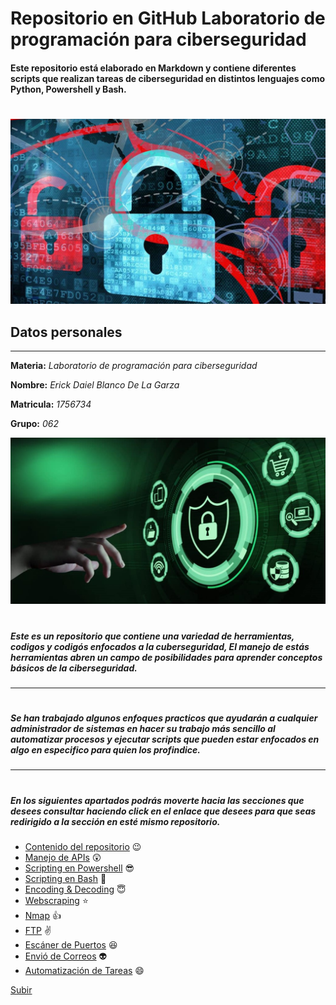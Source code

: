 <a name="top"></a>

# Repositorio en GitHub Laboratorio de programación para ciberseguridad
#### Este repositorio está elaborado en Markdown y contiene diferentes scripts que realizan tareas de ciberseguridad en distintos lenguajes como Python, Powershell y Bash.
 
 #
 ![ciberseg](/FILES/cont/ima12.jpg "ima")
 ## __Datos personales__ 
---
__Materia:__ *Laboratorio de programación para ciberseguridad*

__Nombre:__ *Erick Daiel Blanco De La Garza*

__Matricula:__ *1756734*

__Grupo:__ *062*

 ![ciberseg](/FILES/cont/green.jpg "ima")
#
##### Este es un repositorio que contiene una variedad de herramientas, codigos y codigós enfocados a la cuberseguridad, El manejo de estás herramientas abren un campo de posibilidades para aprender conceptos básicos de la ciberseguridad.
---
#
##### Se han trabajado algunos enfoques practicos que ayudarán a cualquier administrador de sistemas en hacer su trabajo más sencillo al automatizar procesos y ejecutar scripts que pueden estar enfocados en algo en especifico para quien los profindice.
---
#
##### En los siguientes apartados podrás moverte hacia las secciones que desees consultar haciendo click en el enlace que desees para que seas redirigido a la sección en esté mismo repositorio.

* [Contenido del repositorio](https://github.com/erickblancosk8/PIA-LPPC "Contenido principal") :wink:
* [Manejo de APIs](https://github.com/erickblancosk8/PIA-LPPC/tree/main/FILES/APIS "Manejo de APIs") :astonished:
* [Scripting en Powershell](https://github.com/erickblancosk8/PIA-LPPC/tree/main/FILES/powershell "Scripting en Powershell") 	:sunglasses:
* [Scripting en Bash](https://github.com/erickblancosk8/PIA-LPPC/tree/main/FILES/bash "Scripting en Bash") :metal:
* [Encoding & Decoding](https://github.com/erickblancosk8/PIA-LPPC/tree/main/FILES/encoding%26decoding "Encoding & Decoding") :innocent:
* [Webscraping](https://github.com/erickblancosk8/PIA-LPPC/tree/main/FILES/webscraping "Webscraping") :star:
* [Nmap](https://github.com/erickblancosk8/PIA-LPPC/tree/main/FILES/nmap "Nmap") 	:+1:
* [FTP](https://github.com/erickblancosk8/PIA-LPPC/tree/main/FILES/ftp "FTP") 	:v:
* [Escáner de Puertos](https://github.com/erickblancosk8/PIA-LPPC/tree/main/FILES/scanport "Escáner de Puertos") 	:satisfied:
* [Envió de Correos](https://github.com/erickblancosk8/PIA-LPPC/tree/main/FILES/correos "Envió de Correos") :alien:
* [Automatización de Tareas](https://github.com/erickblancosk8/PIA-LPPC/tree/main/FILES/automatizacion "Automatización de Tareas") 	:smile:


[Subir](#top)
